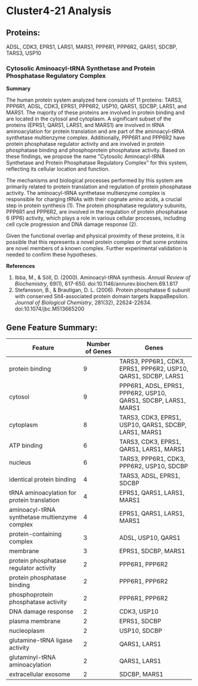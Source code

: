 # Cluster4-21 Analysis

## Proteins: 

ADSL, CDK3, EPRS1, LARS1, MARS1, PPP6R1, PPP6R2, QARS1, SDCBP, TARS3, USP10

### Cytosolic Aminoacyl-tRNA Synthetase and Protein Phosphatase Regulatory Complex

**Summary**

The human protein system analyzed here consists of 11 proteins: TARS3, PPP6R1, ADSL, CDK3, EPRS1, PPP6R2, USP10, QARS1, SDCBP, LARS1, and MARS1. The majority of these proteins are involved in protein binding and are located in the cytosol and cytoplasm. A significant subset of the proteins (EPRS1, QARS1, LARS1, and MARS1) are involved in tRNA aminoacylation for protein translation and are part of the aminoacyl-tRNA synthetase multienzyme complex. Additionally, PPP6R1 and PPP6R2 have protein phosphatase regulator activity and are involved in protein phosphatase binding and phosphoprotein phosphatase activity. Based on these findings, we propose the name "Cytosolic Aminoacyl-tRNA Synthetase and Protein Phosphatase Regulatory Complex" for this system, reflecting its cellular location and function.

The mechanisms and biological processes performed by this system are primarily related to protein translation and regulation of protein phosphatase activity. The aminoacyl-tRNA synthetase multienzyme complex is responsible for charging tRNAs with their cognate amino acids, a crucial step in protein synthesis (1). The protein phosphatase regulatory subunits, PPP6R1 and PPP6R2, are involved in the regulation of protein phosphatase 6 (PP6) activity, which plays a role in various cellular processes, including cell cycle progression and DNA damage response (2).

Given the functional overlap and physical proximity of these proteins, it is possible that this represents a novel protein complex or that some proteins are novel members of a known complex. Further experimental validation is needed to confirm these hypotheses.

**References**

1. Ibba, M., & Söll, D. (2000). Aminoacyl-tRNA synthesis. *Annual Review of Biochemistry*, 69(1), 617-650. doi:10.1146/annurev.biochem.69.1.617
2. Stefansson, B., & Brautigan, D. L. (2006). Protein phosphatase 6 subunit with conserved Sit4-associated protein domain targets IkappaBepsilon. *Journal of Biological Chemistry*, 281(32), 22624-22634. doi:10.1074/jbc.M513665200

## Gene Feature Summary: 

| Feature | Number of Genes | Genes |
| --- | --- | --- |
| protein binding | 9 | TARS3, PPP6R1, CDK3, EPRS1, PPP6R2, USP10, QARS1, SDCBP, LARS1 |
| cytosol | 9 | PPP6R1, ADSL, EPRS1, PPP6R2, USP10, QARS1, SDCBP, LARS1, MARS1 |
| cytoplasm | 8 | TARS3, CDK3, EPRS1, USP10, QARS1, SDCBP, LARS1, MARS1 |
| ATP binding | 6 | TARS3, CDK3, EPRS1, QARS1, LARS1, MARS1 |
| nucleus | 6 | TARS3, PPP6R1, CDK3, PPP6R2, USP10, SDCBP |
| identical protein binding | 4 | TARS3, ADSL, EPRS1, SDCBP |
| tRNA aminoacylation for protein translation | 4 | EPRS1, QARS1, LARS1, MARS1 |
| aminoacyl-tRNA synthetase multienzyme complex | 4 | EPRS1, QARS1, LARS1, MARS1 |
| protein-containing complex | 3 | ADSL, USP10, QARS1 |
| membrane | 3 | EPRS1, SDCBP, MARS1 |
| protein phosphatase regulator activity | 2 | PPP6R1, PPP6R2 |
| protein phosphatase binding | 2 | PPP6R1, PPP6R2 |
|  phosphoprotein phosphatase activity | 2 | PPP6R1, PPP6R2 |
| DNA damage response | 2 | CDK3, USP10 |
| plasma membrane | 2 | EPRS1, SDCBP |
| nucleoplasm | 2 | USP10, SDCBP |
| glutamine-tRNA ligase activity | 2 | QARS1, LARS1 |
| glutaminyl-tRNA aminoacylation | 2 | QARS1, LARS1 |
| extracellular exosome | 2 | SDCBP, MARS1 |

